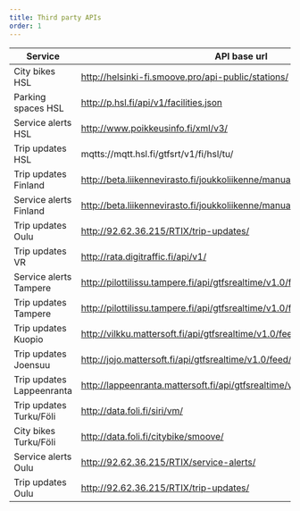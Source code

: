 ```yaml
---
title: Third party APIs
order: 1
---
```



| Service                   | API base url                                                                    |
|---------------------------|---------------------------------------------------------------------------------|
| City bikes HSL            | http://helsinki-fi.smoove.pro/api-public/stations/
| Parking spaces HSL        | http://p.hsl.fi/api/v1/facilities.json
| Service alerts HSL        | http://www.poikkeusinfo.fi/xml/v3/
| Trip updates HSL          | mqtts://mqtt.hsl.fi/gtfsrt/v1/fi/hsl/tu/
| Trip updates Finland      | http://beta.liikennevirasto.fi/joukkoliikenne/manual_gtfsrt/api/gtfsrt/updates/
| Service alerts Finland    | http://beta.liikennevirasto.fi/joukkoliikenne/manual_gtfsrt/api/gtfsrt/alerts/
| Trip updates Oulu         | http://92.62.36.215/RTIX/trip-updates/
| Trip updates VR           | http://rata.digitraffic.fi/api/v1/
| Service alerts Tampere    | http://pilottilissu.tampere.fi/api/gtfsrealtime/v1.0/feed/servicealert/
| Trip updates Tampere      | http://pilottilissu.tampere.fi/api/gtfsrealtime/v1.0/feed/tripupdate/
| Trip updates Kuopio       | http://vilkku.mattersoft.fi/api/gtfsrealtime/v1.0/feed/tripupdate/
| Trip updates Joensuu      | http://jojo.mattersoft.fi/api/gtfsrealtime/v1.0/feed/tripupdate/
| Trip updates Lappeenranta | http://lappeenranta.mattersoft.fi/api/gtfsrealtime/v1.0/feed/tripupdate/
| Trip updates Turku/Föli   | http://data.foli.fi/siri/vm/
| City bikes Turku/Föli     | http://data.foli.fi/citybike/smoove/
| Service alerts Oulu       | http://92.62.36.215/RTIX/service-alerts/
| Trip updates Oulu         | http://92.62.36.215/RTIX/trip-updates/
